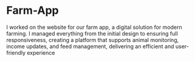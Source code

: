 # Farm-App
I worked on the website for our farm app, a digital solution for modern farming. I managed everything from the initial design to ensuring full responsiveness, creating a platform that supports animal monitoring, income updates, and feed management, delivering an efficient and user-friendly experience
